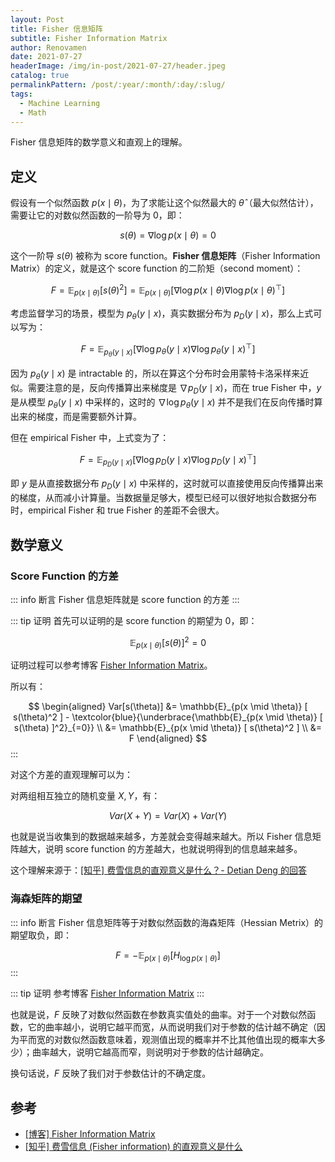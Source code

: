 ```yaml
---
layout: Post
title: Fisher 信息矩阵
subtitle: Fisher Information Matrix
author: Renovamen
date: 2021-07-27
headerImage: /img/in-post/2021-07-27/header.jpeg
catalog: true
permalinkPattern: /post/:year/:month/:day/:slug/
tags:
  - Machine Learning
  - Math
---
```


Fisher 信息矩阵的数学意义和直观上的理解。

<!-- more -->

## 定义

假设有一个似然函数 $p(x \mid \theta)$，为了求能让这个似然最大的 $\hat{\theta}$（最大似然估计），需要让它的对数似然函数的一阶导为 0，即：

$$
s(\theta) = \nabla \log p(x \mid \theta) = 0
$$

这个一阶导 $s(\theta)$ 被称为 score function。**Fisher 信息矩阵**（Fisher Information Matrix）的定义，就是这个 score function 的二阶矩（second moment）：

$$
F = \mathbb{E}_{p(x \mid \theta)} \Big [ s(\theta)^2 \Big ] = \mathbb{E}_{p(x \mid \theta)} \Big [ \nabla \log p(x \mid \theta) \nabla \log p(x \mid \theta)^{\top} \Big ]
$$

考虑监督学习的场景，模型为 $p_{\theta}(y \mid x)$，真实数据分布为 $p_D(y \mid x)$，那么上式可以写为：

$$
F = \mathbb{E}_{p_{\theta}(y \mid x)} \Big [ \nabla \log p_{\theta}(y \mid x) \nabla \log p_{\theta}(y \mid x)^{\top} \Big ]
$$

因为 $p_{\theta}(y \mid x)$ 是 intractable 的，所以在算这个分布时会用蒙特卡洛采样来近似。需要注意的是，反向传播算出来梯度是 $\nabla p_D(y \mid x)$，而在 true Fisher 中，$y$ 是从模型 $p_{\theta}(y \mid x)$ 中采样的，这时的 $\nabla \log p_{\theta}(y \mid x)$ 并不是我们在反向传播时算出来的梯度，而是需要额外计算。

但在 empirical Fisher 中，上式变为了：

$$
F = \mathbb{E}_{p_D(y \mid x)} \Big [ \nabla \log p_D(y \mid x) \nabla \log p_D(y \mid x)^{\top} \Big ]
$$

即 $y$ 是从直接数据分布 $p_D(y \mid x)$ 中采样的，这时就可以直接使用反向传播算出来的梯度，从而减小计算量。当数据量足够大，模型已经可以很好地拟合数据分布时，empirical Fisher 和 true Fisher 的差距不会很大。



## 数学意义

### Score Function 的方差

::: info 断言
Fisher 信息矩阵就是 score function 的方差
:::

::: tip 证明
首先可以证明的是 score function 的期望为 0，即：

$$
\mathbb{E}_{p(x \mid \theta)} [ s(\theta) ]^2 = 0
$$

证明过程可以参考博客 [Fisher Information Matrix](https://wiseodd.github.io/techblog/2018/03/11/fisher-information/)。

所以有：

$$
\begin{aligned}
  Var[s(\theta)] &= \mathbb{E}_{p(x \mid \theta)} [ s(\theta)^2 ] - \textcolor{blue}{\underbrace{\mathbb{E}_{p(x \mid \theta)} [ s(\theta) ]^2}_{=0}} \\
    &= \mathbb{E}_{p(x \mid \theta)} [ s(\theta)^2 ] \\
    &= F
\end{aligned}
$$
:::

对这个方差的直观理解可以为：

对两组相互独立的随机变量 $X, Y$，有：

$$
Var(X + Y) = Var(X) + Var(Y)
$$

也就是说当收集到的数据越来越多，方差就会变得越来越大。所以 Fisher 信息矩阵越大，说明 score function 的方差越大，也就说明得到的信息越来越多。

这个理解来源于：[[知乎] 费雪信息的直观意义是什么？- Detian Deng 的回答](https://www.zhihu.com/question/26561604/answer/33275982)


### 海森矩阵的期望

::: info 断言
Fisher 信息矩阵等于对数似然函数的海森矩阵（Hessian Metrix）的期望取负，即：

$$
F = - \mathbb{E}_{p(x \mid \theta)} \Big [H_{\log p(x \mid \theta)} \Big ]
$$
:::

::: tip 证明
参考博客 [Fisher Information Matrix](https://wiseodd.github.io/techblog/2018/03/11/fisher-information/)
:::

也就是说，$F$ 反映了对数似然函数在参数真实值处的曲率。对于一个对数似然函数，它的曲率越小，说明它越平而宽，从而说明我们对于参数的估计越不确定（因为平而宽的对数似然函数意味着，观测值出现的概率并不比其他值出现的概率大多少）；曲率越大，说明它越高而窄，则说明对于参数的估计越确定。

换句话说，$F$ 反映了我们对于参数估计的不确定度。


## 参考

- [[博客] Fisher Information Matrix](https://wiseodd.github.io/techblog/2018/03/11/fisher-information/)
- [[知乎] 费雪信息 (Fisher information) 的直观意义是什么](https://www.zhihu.com/question/26561604)
